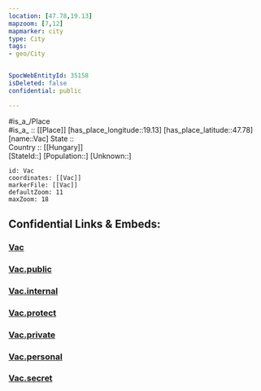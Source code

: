 ```yaml
---
location: [47.78,19.13] 
mapzoom: [7,12] 
mapmarker: city 
type: City
tags:
- geo/City


SpocWebEntityId: 35158
isDeleted: false
confidential: public

---
```

#is_a_/Place  
#is_a_ :: [[Place]] 
[has_place_longitude::19.13] 
[has_place_latitude::47.78] 
[name::Vac] 
State ::  
Country :: [[Hungary]]  
[StateId::] 
[Population::] 
[Unknown::] 


```leaflet
id: Vac
coordinates: [[Vac]] 
markerFile: [[Vac]] 
defaultZoom: 11 
maxZoom: 18
```


## Confidential Links & Embeds: 

### [Vac](/_Standards/Earth/Continent/Europe/Europe~East/Hungary/Counties~Hungary/Bács-Kiskun/Pest/City/Vac.md) 

### [Vac.public](/_public/Earth/Continent/Europe/Europe~East/Hungary/Counties~Hungary/Bács-Kiskun/Pest/City/Vac.public.md) 

### [Vac.internal](/_internal/Earth/Continent/Europe/Europe~East/Hungary/Counties~Hungary/Bács-Kiskun/Pest/City/Vac.internal.md) 

### [Vac.protect](/_protect/Earth/Continent/Europe/Europe~East/Hungary/Counties~Hungary/Bács-Kiskun/Pest/City/Vac.protect.md) 

### [Vac.private](/_private/Earth/Continent/Europe/Europe~East/Hungary/Counties~Hungary/Bács-Kiskun/Pest/City/Vac.private.md) 

### [Vac.personal](/_personal/Earth/Continent/Europe/Europe~East/Hungary/Counties~Hungary/Bács-Kiskun/Pest/City/Vac.personal.md) 

### [Vac.secret](/_secret/Earth/Continent/Europe/Europe~East/Hungary/Counties~Hungary/Bács-Kiskun/Pest/City/Vac.secret.md)

